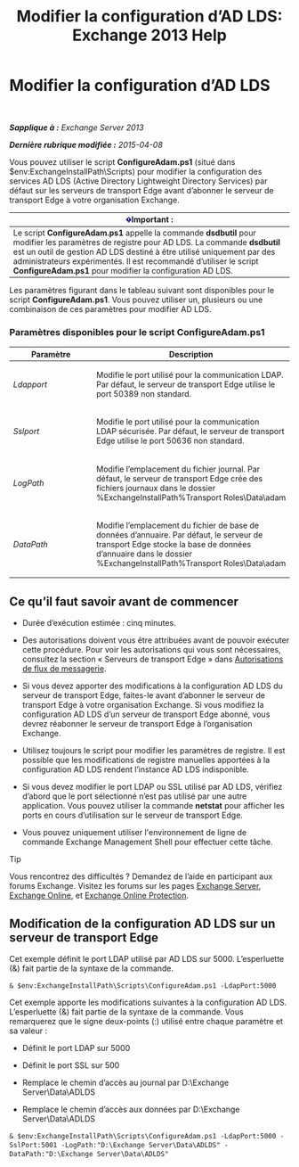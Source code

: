 ﻿---
title: 'Modifier la configuration d’AD LDS: Exchange 2013 Help'
TOCTitle: Modifier la configuration d’AD LDS
ms:assetid: 381f582c-15ec-43bc-b674-5399fad72c97
ms:mtpsurl: https://technet.microsoft.com/fr-fr/library/Aa997269(v=EXCHG.150)
ms:contentKeyID: 61180536
ms.date: 04/24/2018
mtps_version: v=EXCHG.150
ms.translationtype: HT
---

# Modifier la configuration d’AD LDS

 

_**Sapplique à :** Exchange Server 2013_

_**Dernière rubrique modifiée :** 2015-04-08_

Vous pouvez utiliser le script **ConfigureAdam.ps1** (situé dans $env:ExchangeInstallPath\\Scripts) pour modifier la configuration des services AD LDS (Active Directory Lightweight Directory Services) par défaut sur les serveurs de transport Edge avant d’abonner le serveur de transport Edge à votre organisation Exchange.

<table>
<thead>
<tr class="header">
<th><img src="images/JJ159813.important(EXCHG.150).gif" title="Important" alt="Important" />Important :</th>
</tr>
</thead>
<tbody>
<tr class="odd">
<td>Le script <strong>ConfigureAdam.ps1</strong> appelle la commande <strong>dsdbutil</strong> pour modifier les paramètres de registre pour AD LDS. La commande <strong>dsdbutil</strong> est un outil de gestion AD LDS destiné à être utilisé uniquement par des administrateurs expérimentés. Il est recommandé d’utiliser le script <strong>ConfigureAdam.ps1</strong> pour modifier la configuration AD LDS.</td>
</tr>
</tbody>
</table>


Les paramètres figurant dans le tableau suivant sont disponibles pour le script **ConfigureAdam.ps1**. Vous pouvez utiliser un, plusieurs ou une combinaison de ces paramètres pour modifier AD LDS.

### Paramètres disponibles pour le script ConfigureAdam.ps1

<table>
<colgroup>
<col style="width: 50%" />
<col style="width: 50%" />
</colgroup>
<thead>
<tr class="header">
<th>Paramètre</th>
<th>Description</th>
</tr>
</thead>
<tbody>
<tr class="odd">
<td><p><em>Ldapport</em></p></td>
<td><p>Modifie le port utilisé pour la communication LDAP. Par défaut, le serveur de transport Edge utilise le port 50389 non standard.</p></td>
</tr>
<tr class="even">
<td><p><em>Sslport</em></p></td>
<td><p>Modifie le port utilisé pour la communication LDAP sécurisée. Par défaut, le serveur de transport Edge utilise le port 50636 non standard.</p></td>
</tr>
<tr class="odd">
<td><p><em>LogPath</em></p></td>
<td><p>Modifie l’emplacement du fichier journal. Par défaut, le serveur de transport Edge crée des fichiers journaux dans le dossier %ExchangeInstallPath%Transport Roles\Data\adam</p></td>
</tr>
<tr class="even">
<td><p><em>DataPath</em></p></td>
<td><p>Modifie l’emplacement du fichier de base de données d’annuaire. Par défaut, le serveur de transport Edge stocke la base de données d’annuaire dans le dossier %ExchangeInstallPath%Transport Roles\Data\adam</p></td>
</tr>
</tbody>
</table>


## Ce qu’il faut savoir avant de commencer

  - Durée d’exécution estimée : cinq minutes.

  - Des autorisations doivent vous être attribuées avant de pouvoir exécuter cette procédure. Pour voir les autorisations qui vous sont nécessaires, consultez la section « Serveurs de transport Edge » dans [Autorisations de flux de messagerie](mail-flow-permissions-exchange-2013-help.md).

  - Si vous devez apporter des modifications à la configuration AD LDS du serveur de transport Edge, faites-le avant d’abonner le serveur de transport Edge à votre organisation Exchange. Si vous modifiez la configuration AD LDS d’un serveur de transport Edge abonné, vous devrez réabonner le serveur de transport Edge à l’organisation Exchange.

  - Utilisez toujours le script pour modifier les paramètres de registre. Il est possible que les modifications de registre manuelles apportées à la configuration AD LDS rendent l’instance AD LDS indisponible.

  - Si vous devez modifier le port LDAP ou SSL utilisé par AD LDS, vérifiez d’abord que le port sélectionné n’est pas utilisé par une autre application. Vous pouvez utiliser la commande **netstat** pour afficher les ports en cours d’utilisation sur le serveur de transport Edge.

  - Vous pouvez uniquement utiliser l'environnement de ligne de commande Exchange Management Shell pour effectuer cette tâche.

> [!TIP]
> Vous rencontrez des difficultés ? Demandez de l’aide en participant aux forums Exchange. Visitez les forums sur les pages <a href="https://go.microsoft.com/fwlink/p/?linkid=60612">Exchange Server</a>, <a href="https://go.microsoft.com/fwlink/p/?linkid=267542">Exchange Online</a>, et <a href="https://go.microsoft.com/fwlink/p/?linkid=285351">Exchange Online Protection</a>.


## Modification de la configuration AD LDS sur un serveur de transport Edge

Cet exemple définit le port LDAP utilisé par AD LDS sur 5000. L’esperluette (&) fait partie de la syntaxe de la commande.

    & $env:ExchangeInstallPath\Scripts\ConfigureAdam.ps1 -LdapPort:5000

Cet exemple apporte les modifications suivantes à la configuration AD LDS. L’esperluette (&) fait partie de la syntaxe de la commande. Vous remarquerez que le signe deux-points (:) utilisé entre chaque paramètre et sa valeur :

  - Définit le port LDAP sur 5000

  - Définit le port SSL sur 500

  - Remplace le chemin d’accès au journal par D:\\Exchange Server\\Data\\ADLDS

  - Remplace le chemin d’accès aux données par D:\\Exchange Server\\Data\\ADLDS

<!-- end list -->

    & $env:ExchangeInstallPath\Scripts\ConfigureAdam.ps1 -LdapPort:5000 -SslPort:5001 -LogPath:"D:\Exchange Server\Data\ADLDS" -DataPath:"D:\Exchange Server\Data\ADLDS"

